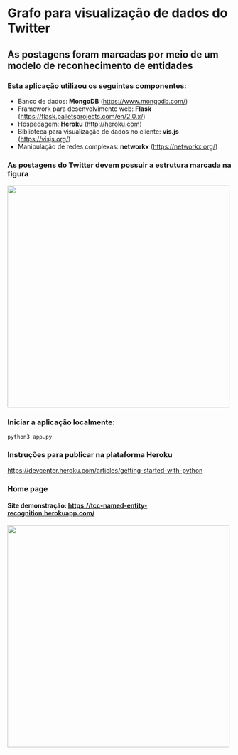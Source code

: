 
# Grafo para visualização de dados do Twitter
## As postagens foram marcadas por meio de um modelo de reconhecimento de entidades


### Esta aplicação utilizou os seguintes componentes:
* Banco de dados: **MongoDB** (https://www.mongodb.com/)
* Framework para desenvolvimento web: **Flask** (https://flask.palletsprojects.com/en/2.0.x/)
* Hospedagem: **Heroku** (http://heroku.com)
* Biblioteca para visualização de dados no cliente: **vis.js** (https://visjs.org/)
* Manipulação de redes complexas: **networkx** (https://networkx.org/)



### As postagens do Twitter devem possuir a estrutura marcada na figura
<image width='500px' src='./postagens.jpg'>


### Iniciar a aplicação localmente: 
`python3 app.py`

### Instruções para publicar na plataforma Heroku
https://devcenter.heroku.com/articles/getting-started-with-python


### Home page
#### Site demonstração: https://tcc-named-entity-recognition.herokuapp.com/
<image width='500px' src='./home.jpg'>



